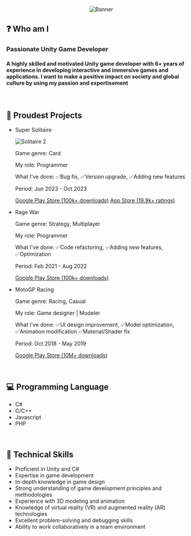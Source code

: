 <p align="center">
  <img src="https://i.ibb.co/bbS7b9S/Banner.jpg" alt="Banner" border="0">
</p>

## ❓ Who am I

<h3>
  Passionate Unity Game Developer
</h3>

<h4>
  <p>A highly skilled and motivated Unity game developer with 6+ years of experience in developing interactive and immersive games and applications.
    I want to make a positive impact on society and global culture by using my passion and expertisement</p>
</h4>

<br/>

## 💪 Proudest Projects

- Super Solitaire
  <p>
    <img src="https://i.ibb.co/fdf79BC/Solitaire-2.webp" alt="Solitaire 2" border="0">
  </p>
  <p>Game genre: Card</p>
  <p>My role: Programmer</p>
  <p>What I've done: ✅Bug fix, ✅Version upgrade, ✅Adding new features</p>
  <p>Period: Jun 2023 - Oct 2023</p>
  <p>
    <a href="https://play.google.com/store/apps/details?id=com.thebinaryfamily.supersolitaire">Google Play Store (100k+ downloads)</a>
    <a href="https://apps.apple.com/us/app/super-solitaire-card-game/id1274440615">App Store (19.9k+ ratings)</a>
  </p>
  
- Rage War
  <p>Game genre: Strategy, Multiplayer</p>
  <p>My role: Programmer</p>
  <p>What I've done: ✅Code refactoring, ✅Adding new features, ✅Optimization</p>
  <p>Period: Feb 2021 - Aug 2022</p>
  <p>
    <a href="https://play.google.com/store/apps/details?id=com.furystudio.ragewar">Google Play Store (100k+ downloads)</a>
  </p>

- MotoGP Racing
  <p>Game genre: Racing, Casual</p>
  <p>My role: Game designer | Modeler</p>
  <p>What I've done: ✅UI design improvement, ✅Model optimization, ✅Animation modification ✅Material/Shader fix</p>
  <p>Period: Oct 2018 - May 2019</p>
  <p>
    <a href="https://play.google.com/store/apps/details?id=com.weplay.motogp&hl=en">Google Play Store (10M+ downloads)</a>
  </p>
  
<br/>

## 💻 Programming Language

- C#
- C/C++
- Javascript
- PHP

<br/>

## 💼 Technical Skills
- Proficient in Unity and C#
- Expertise in game development
- In-depth knowledge in game design
- Strong understanding of game development principles and methodologies
- Experience with 3D modeling and animation
- Knowledge of virtual reality (VR) and augmented reality (AR) technologies
- Excellent problem-solving and debugging skills
- Ability to work collaboratively in a team environment
